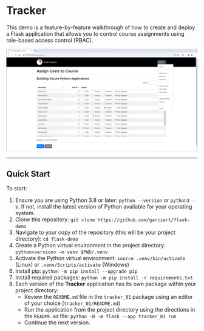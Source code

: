 # Tracker

This demo is a feature-by-feature walkthrough of how to create and deploy a Flask application that allows you to control course assignments using role-based access control (RBAC).

![Assign Users to Course Screenshot](img/assign-users-screenshot.png)

-----

## Quick Start

To start:

1. Ensure you are using Python 3.8 or later: `python --version` or `python3 -V`. If not, install the latest version of Python available for your operating system.
2. Clone this repository: `git clone https://github.com/garciart/flask-demo`
3. Navigate to your copy of the repository (this will be your project directory): `cd flask-demo`
4. Create a Python virtual environment in the project directory: `python<version> -m venv $PWD/.venv`
5. Activate the Python virtual environment: `source .venv/bin/activate` (Linux) or `.venv/Scripts/activate` (Windows)
6. Install pip: `python -m pip install --upgrade pip`
7. Install required packages: `python -m pip install -r requirements.txt`
8. Each version of the **Tracker** application has its own package within your project directory:
   - Review the `README.md` file in the `tracker_01` package using an editor of your choice (`tracker_01/README.md`)
   - Run the application from the project directory using the directions in the `README.md` file: `python -B -m flask --app tracker_01 run`
   - Continue the next version.
